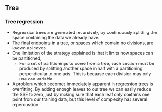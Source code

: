 ## Tree

### Tree regression
- Regression trees are generated recursively, by continuously splitting the space containing the data we already have.
- The final endpoints in a tree, or spaces which contain no divisions, are known as leaves
- One limitation of the strategy explained is that it limits how spaces can be partitioned, 
  - For a set of partitionings to come from a tree, each section must be produced by splitting another space in half with a partitioning perpendicular to one axis. 
  This is because each division may only use one variable.
- A problem which becomes immediately apparent in regression trees is overfitting. 
By adding enough leaves to our tree we can easily reduce the SSE to zero, 
just by making sure that each leaf only contains one point from our training data, 
but this level of complexity has several repercussion
